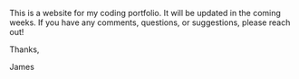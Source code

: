 This is a website for my coding portfolio. It will be updated in the coming weeks. If you have any comments, questions, or suggestions, please reach out!

Thanks,

James
